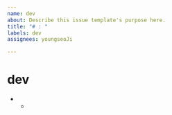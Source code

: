 ```yaml
---
name: dev
about: Describe this issue template's purpose here.
title: "# : "
labels: dev
assignees: youngseoJi

---
```


# dev

- 
  -
